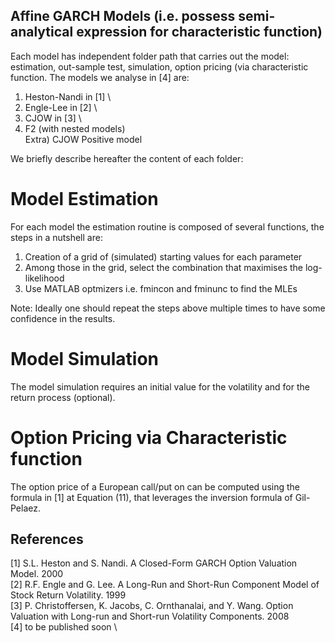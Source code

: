 ## Affine GARCH Models (i.e. possess semi-analytical expression for characteristic function)

Each model has independent folder path that carries out the model: estimation, out-sample test, simulation, option pricing (via characteristic function. 
The models we analyse in [4] are: 

1) Heston-Nandi in [1] \
2) Engle-Lee in [2] \
3) CJOW in [3] \
4) F2 (with nested models) \
Extra) CJOW Positive model 

We briefly describe hereafter the content of each folder: 

# Model Estimation  

For each model the estimation routine is composed of several functions, the steps in a nutshell are: 

1) Creation of a grid of (simulated) starting values for each parameter 
2) Among those in the grid, select the combination that maximises the log-likelihood 
3) Use MATLAB optmizers i.e. fmincon and fminunc to find the MLEs 

 Note: Ideally one should repeat the steps above multiple times to have some confidence in the results. 

# Model Simulation  

The model simulation requires an initial value for the volatility and for the return process (optional).

# Option Pricing via Characteristic function

The option price of a European call/put on can be computed using the formula in [1] at Equation (11), that leverages the inversion formula of Gil-Pelaez.

 ## References

  [1]  S.L. Heston and S. Nandi. A Closed-Form GARCH Option Valuation Model. 2000 \
  [2]  R.F. Engle and G. Lee. A Long-Run and Short-Run Component Model of Stock Return Volatility. 1999 \
  [3]  P. Christoffersen, K. Jacobs, C. Ornthanalai, and Y. Wang. Option Valuation with Long-run and
Short-run Volatility Components. 2008  \
  [4] to be published soon \


